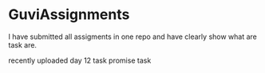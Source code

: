# GuviAssignments

I have submitted all assigments in one repo and have clearly show what are task are.


recently uploaded day 12 task  promise task

